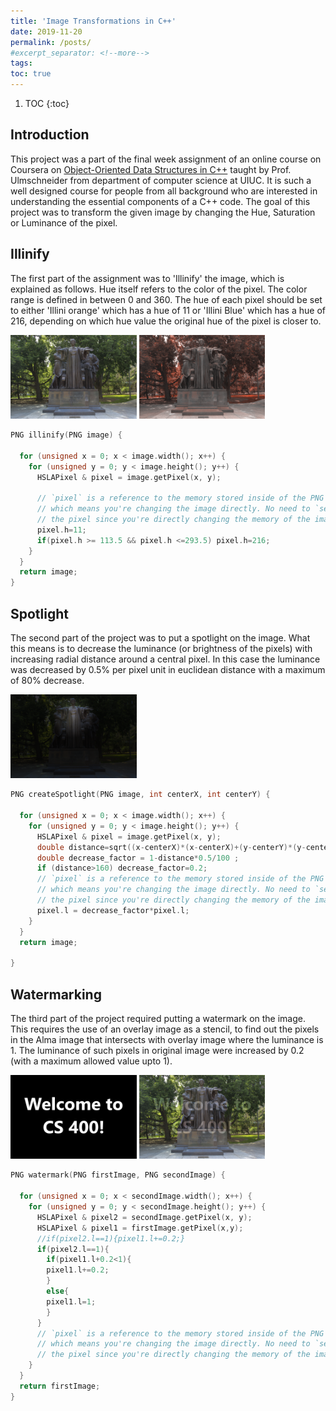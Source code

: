 ```yaml
---
title: 'Image Transformations in C++'
date: 2019-11-20
permalink: /posts/
#excerpt_separator: <!--more-->
tags:
toc: true
---
```


1. TOC
{:toc}

## Introduction

This project was a part of the final week assignment of an online course on Coursera on [Object-Oriented Data Structures in C++](https://www.coursera.org/learn/cs-fundamentals-1) taught by Prof. Ulmschneider from department of computer science at UIUC. It is such a well designed course for people from all background who are interested in understanding the essential components of a C++ code. The goal of this project was to transform the given image by changing the Hue, Saturation or Luminance of the pixel.

## Illinify
The first part of the assignment was to 'Illinify' the image, which is explained as follows. Hue itself refers to the color of the pixel. The color range is defined in between 0 and 360. The hue of each pixel should be set to either 'Illini orange' which has a hue of 11 or 'Illini Blue' which has a hue of 216, depending on which hue value the original hue of the pixel is closer to.
                                                                    
<img src="/assets/alma.png" width="40%"> <img src="/assets/out-illinify.png" width="40%">

```cpp
PNG illinify(PNG image) {

  for (unsigned x = 0; x < image.width(); x++) {
    for (unsigned y = 0; y < image.height(); y++) {
      HSLAPixel & pixel = image.getPixel(x, y);

      // `pixel` is a reference to the memory stored inside of the PNG `image`,
      // which means you're changing the image directly. No need to `set`
      // the pixel since you're directly changing the memory of the image.
      pixel.h=11;
      if(pixel.h >= 113.5 && pixel.h <=293.5) pixel.h=216;
    }
  }
  return image;
}
```

## Spotlight
The second part of the project was to put a spotlight on the image. What this means is to decrease the luminance (or brightness of the pixels) with increasing radial distance around a central pixel. In this case the luminance was decreased by 0.5% per pixel unit in euclidean distance with a maximum of 80% decrease.

<img src="/assets/out-spotlight.png" width="40%">

```cpp
PNG createSpotlight(PNG image, int centerX, int centerY) {

  for (unsigned x = 0; x < image.width(); x++) {
    for (unsigned y = 0; y < image.height(); y++) {
      HSLAPixel & pixel = image.getPixel(x, y);
      double distance=sqrt((x-centerX)*(x-centerX)+(y-centerY)*(y-centerY));
      double decrease_factor = 1-distance*0.5/100 ;
      if (distance>160) decrease_factor=0.2;
      // `pixel` is a reference to the memory stored inside of the PNG `image`,
      // which means you're changing the image directly. No need to `set`
      // the pixel since you're directly changing the memory of the image.
      pixel.l = decrease_factor*pixel.l;
    }
  }
  return image;
  
}
```

## Watermarking
The third part of the project required putting a watermark on the image. This requires the use of an overlay image as a stencil, to find out the pixels in the Alma image that intersects with overlay image where the luminance is 1. The luminance of such pixels in original image were increased by 0.2 (with a maximum allowed value upto 1).

<img src="/assets/overlay.png" width="40%"> <img src="/assets/out-watermark.png" width="40%">

```cpp
PNG watermark(PNG firstImage, PNG secondImage) {

  for (unsigned x = 0; x < secondImage.width(); x++) {
    for (unsigned y = 0; y < secondImage.height(); y++) {
      HSLAPixel & pixel2 = secondImage.getPixel(x, y);
      HSLAPixel & pixel1 = firstImage.getPixel(x,y);
      //if(pixel2.l==1){pixel1.l+=0.2;}
      if(pixel2.l==1){
        if(pixel1.l+0.2<1){
        pixel1.l+=0.2;
        }
        else{
        pixel1.l=1;
        }
      }
      // `pixel` is a reference to the memory stored inside of the PNG `image`,
      // which means you're changing the image directly. No need to `set`
      // the pixel since you're directly changing the memory of the image.
    }
  }
  return firstImage;
}
```
